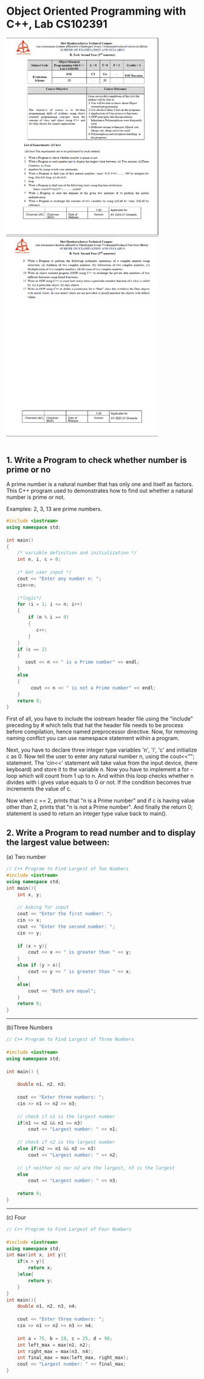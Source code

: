 # Object Oriented Programming with C++, Lab CS102391

<img src="notes/oops1.png" width="400">   
<img src="notes/oops2.png" width="400">  
<br>
<br>

## 1. Write a Program to check whether number is prime or no

A prime number is a natural number that has only one and itself as factors. This C++ program used to demonstrates how to find out whether a natural number is prime or not.

Examples: 2, 3, 13 are prime numbers.

```c++
#include <iostream>
using namespace std;

int main()
{
    /* variable definition and initialization */
    int n, i, c = 0;

    /* Get user input */
    cout << "Enter any number n: ";
    cin>>n;

    /*logic*/
    for (i = 1; i <= n; i++)
    {
        if (n % i == 0)
        {
           c++;
        }
    }
    if (c == 2)
    {
       cout << n << " is a Prime number" << endl;
    }
    else
    {
         cout << n << " is not a Prime number" << endl;
    }
    return 0;
}
```

First of all, you have to include the iostream header file using the "include" preceding by # which tells that hat the header file needs to be process before compilation, hence named preprocessor directive. Now, for removing naming conflict you can use namespace statement within a program.

Next, you have to declare three integer type variables 'n', 'i', 'c' and initialize c as 0. Now tell the user to enter any natural number n, using the cout<<""; statement. The 'cin<<' statement will take value from the input device, (here keyboard) and store it to the variable n. Now you have to implement a for - loop which will count from 1 up to n. And within this loop checks whether n divides with i gives value equals to 0 or not. If the condition becomes true increments the value of c.

Now when c == 2, prints that "n is a Prime number" and if c is having value other than 2, prints that "n is not a Prime number". And finally the return 0; statement is used to return an integer type value back to main().

## 2. Write a Program to read number and to display the largest value between:

(a) Two number

```c++
// C++ Program to Find Largest of Two Numbers
#include <iostream>
using namespace std;
int main(){
    int x, y;

    // Asking for input
    cout << "Enter the first number: ";
    cin >> x;
    cout << "Enter the second number: ";
    cin >> y;

    if (x > y){
        cout << x << " is greater than " << y;
    }
    else if (y > x){
        cout << y << " is greater than " << x;
    }
    else{
        cout << "Both are equal";
    }
    return 0;
}
```

---

(b)Three Numbers

```c++
// C++ Program to Find Largest of Three Numbers

#include <iostream>
using namespace std;

int main() {

    double n1, n2, n3;

    cout << "Enter three numbers: ";
    cin >> n1 >> n2 >> n3;

    // check if n1 is the largest number
    if(n1 >= n2 && n1 >= n3)
        cout << "Largest number: " << n1;

    // check if n2 is the largest number
    else if(n2 >= n1 && n2 >= n3)
        cout << "Largest number: " << n2;

    // if neither n1 nor n2 are the largest, n3 is the largest
    else
        cout << "Largest number: " << n3;

    return 0;
}
```

---

(c) Four

```c++
// C++ Program to Find Largest of Four Numbers

#include <iostream>
using namespace std;
int max(int x, int y){
    if(x > y){
        return x;
    }else{
        return y;
    }
}
int main(){
    double n1, n2, n3, n4;

    cout << "Enter three numbers: ";
    cin >> n1 >> n2 >> n3 >> n4;

    int a = 75, b = 18, c = 25, d = 98;
    int left_max = max(n1, n2);
    int right_max = max(n3, n4);
    int final_max = max(left_max, right_max);
    cout << "Largest number: " << final_max;
}
```
